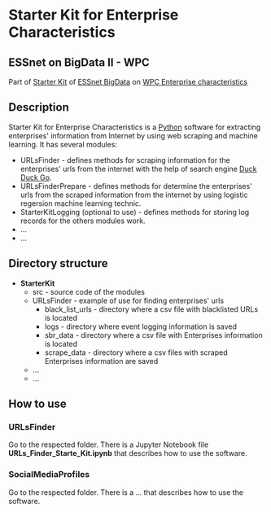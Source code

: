 # Starter Kit for Enterprise Characteristics
## ESSnet on BigData II - WPC

Part of [Starter Kit](https://github.com/EnterpriseCharacteristicsESSnetBigData/StarterKit "GitHub repositiry of Starter Kit on Enterprise characteristics") of [ESSnet BigData](https://webgate.ec.europa.eu/fpfis/mwikis/essnetbigdata/index.php/ESSnet_Big_Data "ESSnet Big Data is a project within the European statistical system (ESS) jointly undertaken by 28 partners.") on [WPC Enterprise characteristics](https://webgate.ec.europa.eu/fpfis/mwikis/essnetbigdata/index.php/WPC_Enterprise_characteristics "Workpackage C (WPC) of ESSnet Big Data focuses on enterprise characteristics.") 

## Description

Starter Kit for Enterprise Characteristics is a [Python](https://www.python.org/) software for extracting enterprises'  information from Internet by using web scraping and machine learning. It has several modules:
- URLsFinder \- defines methods for scraping information for the enterprises' urls from the internet with the help of search engine [Duck Duck Go](https://duckduckgo.com "The best search engine for privacy").
- URLsFinderPrepare \- defines methods for determine the enterprises' urls from the scraped information from the internet by using logistic regersion machine learning technic.
- StarterKitLogging (optional to use) \- defines methods for storing log records for the others modules work.
- ...
- ...

## Directory structure

- **StarterKit**
    - src \- source code of the modules
    - URLsFinder \- example of use for finding enterprises' urls
        - black_list_urls \- directory where a csv file with blacklisted URLs is located
        - logs \- directory where event logging information is saved
        - sbr_data \- directory where a csv file with Enterprises information is located
        - scrape_data \- directory where a csv files with scraped Enterprises information are saved
    - ...
    - ...

## How to use

### URLsFinder

Go to the respected folder. There is a Jupyter Notebook file **URLs_Finder_Starte_Kit.ipynb** that describes how to use the software.

### SocialMediaProfiles

Go to the respected folder. There is a ... that describes how to use the software.
